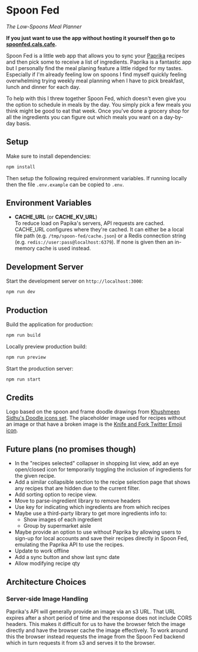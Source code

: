 # Spoon Fed
*The Low-Spoons Meal Planner*

**If you just want to use the app without hosting it yourself then go to [spoonfed.cals.cafe](https://spoonfed.cals.cafe).**

Spoon Fed is a little web app that allows you to sync your [Paprika](https://www.paprikaapp.com/) recipes and then pick some to receive a list of ingredients. Paprika is a fantastic app but I personally find the meal planing feature a little ridged for my tastes. Especially if I'm already feeling low on spoons I find myself quickly feeling overwhelming trying weekly meal planning when I have to pick breakfast, lunch and dinner for each day.

To help with this I threw together Spoon Fed, which doesn't even give you the option to schedule in meals by the day. You simply pick a few meals you think might be good to eat that week. Once you've done a grocery shop for all the ingredients you can figure out which meals you want on a day-by-day basis.

## Setup

Make sure to install dependencies:

```bash
npm install
```

Then setup the following required environment variables. If running locally then the file `.env.example` can be copied to `.env`.

## Environment Variables
  - **CACHE_URL** (or **CACHE_KV_URL**)\
    To reduce load on Papika's servers, API requests are cached. CACHE_URL configures where they're cached. It can either be a local file path (e.g. `/tmp/spoon-fed/cache.json`) or a Redis connection string (e.g. `redis://user:pass@localhost:6379`). If none is given then an in-memory cache is used instead.

## Development Server

Start the development server on `http://localhost:3000`:
```bash
npm run dev
```

## Production

Build the application for production:
```bash
npm run build
```

Locally preview production build:
```bash
npm run preview
```

Start the production server:
```bash
npm run start
```

## Credits
Logo based on the spoon and frame doodle drawings from [Khushmeen Sidhu's Doodle icons set](https://khushmeen.com/icons.html). The placeholder image used for recipes without an image or that have a broken image is the [Knife and Fork Twitter Emoji icon](https://iconscout.com/free-icon/fork-and-knife-cooking-kitchen-emoj-symbol).

## Future plans (no promises though)
- In the "recipes selected" collapser in shopping list view, add an eye open/closed icon for temporarily toggling the inclusion of ingredients for the given recipe.
- Add a similar collapsible section to the recipe selection page that shows any recipes that are hidden due to the current filter.
- Add sorting option to recipe view.
- Move to parse-ingredient library to remove headers
- Use key for indicating which ingredients are from which recipes
- Maybe use a third-party library to get more ingredients info to:
  - Show images of each ingredient
  - Group by supermarket aisle
- Maybe provide an option to use without Paprika by allowing users to sign-up for local accounts and save their recipes directly in Spoon Fed, emulating the Paprika API to use the recipes.
- Update to work offline
- Add a sync button and show last sync date
- Allow modifying recipe qty

## Architecture Choices
### Server-side Image Handling
Paprika's API will generally provide an image via an s3 URL. That URL expires after a short period of time and the response does not include CORS headers. This makes it difficult for us to have the browser fetch the image directly and have the browser cache the image effectively. To work around this the browser instead requests the image from the Spoon Fed backend which in turn requests it from s3 and serves it to the browser.